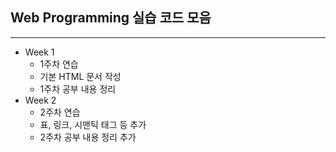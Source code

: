 <h2>Web Programming 실습 코드 모음</h2>
<hr>
<ul>
  <li>Week 1
    <ul>
      <li>1주차 연습</li>
      <li>기본 HTML 문서 작성</li>
      <li>1주차 공부 내용 정리</li>
    </ul>
  </li>
  <li>Week 2
    <ul>
      <li>2주차 연습</li>
      <li>표, 링크, 시맨틱 태그 등 추가</li>
      <li>2주차 공부 내용 정리 추가</li>
    </ul>
  </li>
</ul>
